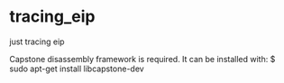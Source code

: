 # tracing_eip
just tracing eip

Capstone disassembly framework is required. It can be installed with:
$ sudo apt-get install libcapstone-dev
